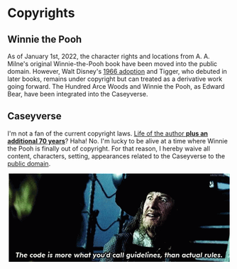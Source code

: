 # Copyrights

## Winnie the Pooh

As of January 1st, 2022, the character rights and locations from A. A. Milne's original Winnie-the-Pooh book have been moved into the public domain. However, Walt Disney's [1966 adoption](https://en.wikipedia.org/wiki/Winnie_the_Pooh_(Disney_character)) and Tigger, who debuted in later books, remains under copyright but can treated as a derivative work going forward. The Hundred Arce Woods and Winnie the Pooh, as Edward Bear, have been integrated into the Caseyverse.

## Caseyverse

I'm not a fan of the current copyright laws. [Life of the author **plus an additional 70 years**](https://www.copyright.gov/help/faq/faq-duration.html)? Haha! No. I'm lucky to be alive at a time where Winnie the Pooh is finally out of copyright. For that reason, I hereby waive all content, characters, setting, appearances related to the Caseyverse to the [public domain](./license.md).

<div align="center">
<img src="../imgs/pirates_guidelines.gif">
</div>
